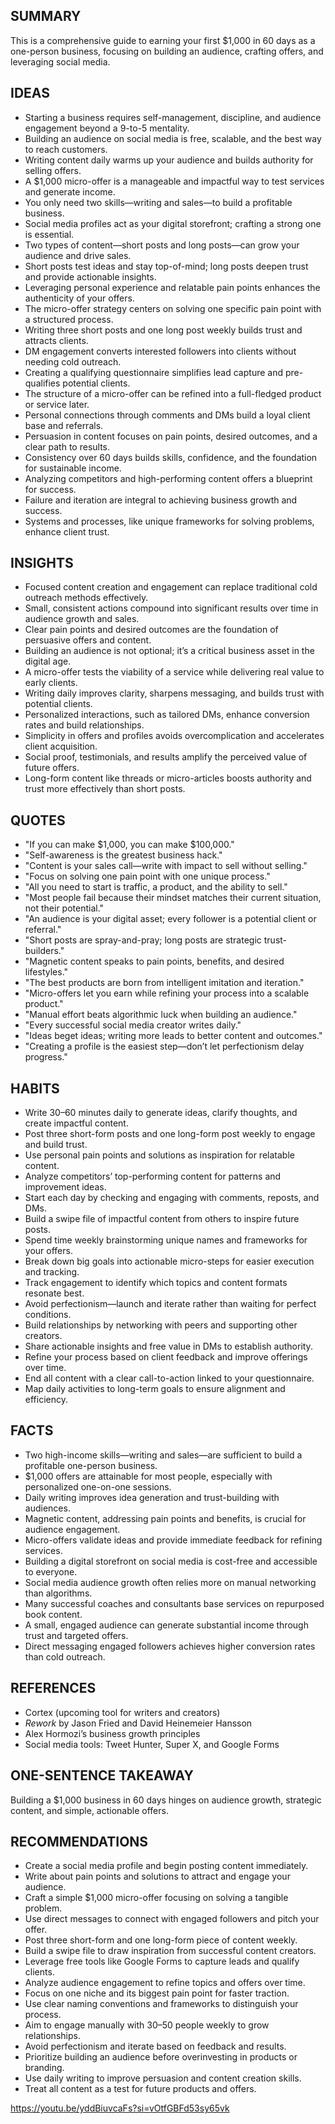 ## SUMMARY
This is a comprehensive guide to earning your first $1,000 in 60 days as a one-person business, focusing on building an audience, crafting offers, and leveraging social media.

## IDEAS
- Starting a business requires self-management, discipline, and audience engagement beyond a 9-to-5 mentality.
- Building an audience on social media is free, scalable, and the best way to reach customers.
- Writing content daily warms up your audience and builds authority for selling offers.
- A $1,000 micro-offer is a manageable and impactful way to test services and generate income.
- You only need two skills—writing and sales—to build a profitable business.
- Social media profiles act as your digital storefront; crafting a strong one is essential.
- Two types of content—short posts and long posts—can grow your audience and drive sales.
- Short posts test ideas and stay top-of-mind; long posts deepen trust and provide actionable insights.
- Leveraging personal experience and relatable pain points enhances the authenticity of your offers.
- The micro-offer strategy centers on solving one specific pain point with a structured process.
- Writing three short posts and one long post weekly builds trust and attracts clients.
- DM engagement converts interested followers into clients without needing cold outreach.
- Creating a qualifying questionnaire simplifies lead capture and pre-qualifies potential clients.
- The structure of a micro-offer can be refined into a full-fledged product or service later.
- Personal connections through comments and DMs build a loyal client base and referrals.
- Persuasion in content focuses on pain points, desired outcomes, and a clear path to results.
- Consistency over 60 days builds skills, confidence, and the foundation for sustainable income.
- Analyzing competitors and high-performing content offers a blueprint for success.
- Failure and iteration are integral to achieving business growth and success.
- Systems and processes, like unique frameworks for solving problems, enhance client trust.

## INSIGHTS
- Focused content creation and engagement can replace traditional cold outreach methods effectively.
- Small, consistent actions compound into significant results over time in audience growth and sales.
- Clear pain points and desired outcomes are the foundation of persuasive offers and content.
- Building an audience is not optional; it’s a critical business asset in the digital age.
- A micro-offer tests the viability of a service while delivering real value to early clients.
- Writing daily improves clarity, sharpens messaging, and builds trust with potential clients.
- Personalized interactions, such as tailored DMs, enhance conversion rates and build relationships.
- Simplicity in offers and profiles avoids overcomplication and accelerates client acquisition.
- Social proof, testimonials, and results amplify the perceived value of future offers.
- Long-form content like threads or micro-articles boosts authority and trust more effectively than short posts.

## QUOTES
- "If you can make $1,000, you can make $100,000."
- "Self-awareness is the greatest business hack."
- "Content is your sales call—write with impact to sell without selling."
- "Focus on solving one pain point with one unique process."
- "All you need to start is traffic, a product, and the ability to sell."
- "Most people fail because their mindset matches their current situation, not their potential."
- "An audience is your digital asset; every follower is a potential client or referral."
- "Short posts are spray-and-pray; long posts are strategic trust-builders."
- "Magnetic content speaks to pain points, benefits, and desired lifestyles."
- "The best products are born from intelligent imitation and iteration."
- "Micro-offers let you earn while refining your process into a scalable product."
- "Manual effort beats algorithmic luck when building an audience."
- "Every successful social media creator writes daily."
- "Ideas beget ideas; writing more leads to better content and outcomes."
- "Creating a profile is the easiest step—don’t let perfectionism delay progress."

## HABITS
- Write 30–60 minutes daily to generate ideas, clarify thoughts, and create impactful content.
- Post three short-form posts and one long-form post weekly to engage and build trust.
- Use personal pain points and solutions as inspiration for relatable content.
- Analyze competitors’ top-performing content for patterns and improvement ideas.
- Start each day by checking and engaging with comments, reposts, and DMs.
- Build a swipe file of impactful content from others to inspire future posts.
- Spend time weekly brainstorming unique names and frameworks for your offers.
- Break down big goals into actionable micro-steps for easier execution and tracking.
- Track engagement to identify which topics and content formats resonate best.
- Avoid perfectionism—launch and iterate rather than waiting for perfect conditions.
- Build relationships by networking with peers and supporting other creators.
- Share actionable insights and free value in DMs to establish authority.
- Refine your process based on client feedback and improve offerings over time.
- End all content with a clear call-to-action linked to your questionnaire.
- Map daily activities to long-term goals to ensure alignment and efficiency.

## FACTS
- Two high-income skills—writing and sales—are sufficient to build a profitable one-person business.
- $1,000 offers are attainable for most people, especially with personalized one-on-one sessions.
- Daily writing improves idea generation and trust-building with audiences.
- Magnetic content, addressing pain points and benefits, is crucial for audience engagement.
- Micro-offers validate ideas and provide immediate feedback for refining services.
- Building a digital storefront on social media is cost-free and accessible to everyone.
- Social media audience growth often relies more on manual networking than algorithms.
- Many successful coaches and consultants base services on repurposed book content.
- A small, engaged audience can generate substantial income through trust and targeted offers.
- Direct messaging engaged followers achieves higher conversion rates than cold outreach.

## REFERENCES
- Cortex (upcoming tool for writers and creators)
- *Rework* by Jason Fried and David Heinemeier Hansson
- Alex Hormozi’s business growth principles
- Social media tools: Tweet Hunter, Super X, and Google Forms

## ONE-SENTENCE TAKEAWAY
Building a $1,000 business in 60 days hinges on audience growth, strategic content, and simple, actionable offers.

## RECOMMENDATIONS
- Create a social media profile and begin posting content immediately.
- Write about pain points and solutions to attract and engage your audience.
- Craft a simple $1,000 micro-offer focusing on solving a tangible problem.
- Use direct messages to connect with engaged followers and pitch your offer.
- Post three short-form and one long-form piece of content weekly.
- Build a swipe file to draw inspiration from successful content creators.
- Leverage free tools like Google Forms to capture leads and qualify clients.
- Analyze audience engagement to refine topics and offers over time.
- Focus on one niche and its biggest pain point for faster traction.
- Use clear naming conventions and frameworks to distinguish your process.
- Aim to engage manually with 30–50 people weekly to grow relationships.
- Avoid perfectionism and iterate based on feedback and results.
- Prioritize building an audience before overinvesting in products or branding.
- Use daily writing to improve persuasion and content creation skills.
- Treat all content as a test for future products and offers.


https://youtu.be/yddBiuvcaFs?si=vOtfGBFd53sy65vk